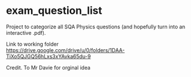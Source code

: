 # exam_question_list

Project to categorize all SQA Physics questions (and hopefully turn into an interactive .pdf).

Link to working folder</br>
https://drive.google.com/drive/u/0/folders/1DAA-TiXo5QJGQ56hLxs3xYAvka65du-9

Credit. To Mr Davie for orginal idea
